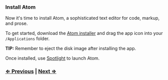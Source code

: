 ### Install Atom

Now it's time to install Atom, a sophisticated text editor for code, markup, and prose.

To get started, download the [Atom installer](https://atom.io/) and drag the app icon into your `/Applications` folder.

**TIP:** Remember to eject the disk image after installing the app.

Once installed, use [Spotlight](https://support.apple.com/en-us/HT204014) to launch Atom.

### [⇐ Previous](1_terminal.md) | [Next ⇒](3_git.md)
